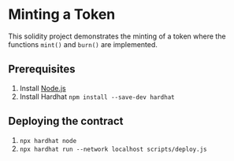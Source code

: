 # Minting a Token

This solidity project demonstrates the minting of a token where the functions `mint()` and `burn()` are implemented.

## Prerequisites
1. Install [Node.js](https://nodejs.org/)
2. Install Hardhat `npm install --save-dev hardhat`

## Deploying the contract
1. `npx hardhat node`
2. `npx hardhat run --network localhost scripts/deploy.js`
